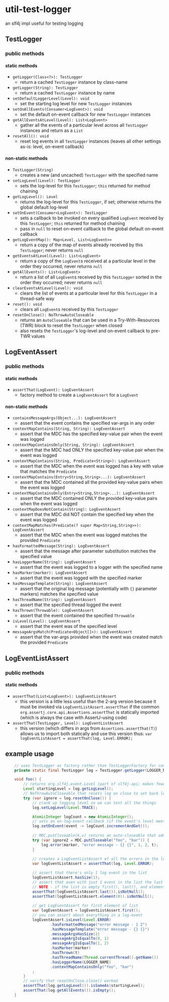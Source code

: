 # util-test-logger
an slf4j impl useful for testing logging

## TestLogger
### public methods
#### static methods
* `getLogger(Class<?>): TestLogger`
  * return a cached `TestLogger` instance by class-name
* `getLogger(String): TestLogger`
  * return a cached `TestLogger` instance by name
* `setDefaultLoggerLevel(Level): void`
  * set the starting log level for new `TestLogger` instances
* `setOnAllEvents(Consumer<LogEvent>): void`
  * set the default on-event callback for new `TestLogger` instances
* `getAllEventsAtLevel(Level): List<LogEvent>`
  * gather all the events of a particular level across all `TestLogger` instances and return as a `List`
* `resetAll(): void`
  * reset log events in all `TestLogger` instances (leaves all other settings as-is: level, on-event callback)
#### non-static methods
* `TestLogger(String)`
  * creates a new (and uncached) `TestLogger` with the specified name
* `setLogLevel(Level): TestLogger`
  * sets the log-level for this `TestLogger`; `this` returned for method chaining
* `getLogLevel(): Level`
  * returns the log-level for this `TestLogger`, if set; otherwise returns the global default log-level
* `setOnEvent(Consumer<LogEvent>): TestLogger`
  * sets a callback to be invoked on every qualified `LogEvent` received by this `TestLogger`; `this` returned for method chaining
  * pass in `null` to reset on-event callback to the global default on-event callback
* `getLogEventMap(): Map<Level, List<LogEvent>>`
  * return a copy of the map of events already received by this `TestLogger`; never returns `null`
* `getEventsAtLevel(Level): List<LogEvent>`
  * return a copy of the `LogEvent`s received at a particular level in the order they occurred; never returns `null`
* `getAllEvents(): List<LogEvent>`
  * return a list of all `LogEvent`s received by this `TestLogger` sorted in the order they occurred; never returns `null`
* `clearEventsAtLevel(Level): void`
  * clears the list of events at a particular level for this `TestLogger` in a thread-safe way
* `reset(): void`
  * clears all `LogEvent`s received by this `TestLogger`
* `resetOnClose(): NoThrowAutoCloseable`
  * returns an `AutoCloseable` that can be used in a Try-With-Resources (TWR) block to reset the `TestLogger` when closed
  * also resets the `TestLogger`'s log-level and on-event callback to pre-TWR values

## LogEventAssert
### public methods
#### static methods
* `assertThat(LogEvent): LogEventAssert`
  * factory method to create a `LogEventAssert` for a `LogEvent`
#### non-static methods
* `containsMessageArgs(Object...): LogEventAssert`
  * assert that the event contains the specified var-args in any order
* `contextMapContains(String, String): LogEventAssert`
  * assert that the MDC has the specified key-value pair when the event was logged
* `contextMapContainsOnly(String, String): LogEventAssert`
  * assert that the MDC had ONLY the specified key-value pair when the event was logged
* `contextMapContains(String, Predicate<String>): LogEventAssert`
  * assert that the MDC when the event was logged has a key with value that matches the `Predicate`
* `contextMapContains(Entry<String,String>...): LogEventAssert`
  * assert that the MDC contained all the provided key-value pairs when the event was logged
* `contextMapContainsOnly(Entry<String,String>...): LogEventAssert`
  * assert that the MDC contained ONLY the provided key-value pairs when the event was logged
* `contextMapDoesNotContain(String): LogEventAssert`
  * assert that the MDC did NOT contain the specified key when the event was logged
* `contextMapMatches(Predicate(? super Map<String,String>>): LogEventAssert`
  * assert that the MDC when the event was logged matches the provided `Predicate`
* `hasFormattedMessage(String): LogEventAssert`
  * assert that the message after parameter substitution matches the specified value
* `hasLoggerName(String): LogEventAssert`
  * assert that the event was logged to a logger with the specified name
* `hasMarker(marker): LogEventAssert`
  * assert that the event was logged with the specified marker
* `hasMessageTemplate(String): LogEventAssert`
  * assert that the original log message (potentially with `{}` parameter markers) matches the specified value
* `hasThreadName(String): LogEventAssert`
  * assert that the specified thread logged the event
* `hasThrown(Throwable): LogEventAssert`
  * assert that the event contained the specified `Throwable`
* `isLevel(Level): LogEventAssert`
  * assert that the event was of the specified level 
* `messageArgsMatch(Predicate<Object[]>): LogEventAssert`
  * assert that the var-args provided when the event was created match the provided `Predicate`

## LogEventListAssert
### public methods
#### static methods
* `assertThat(List<LogEvent>): LogEventListAssert`
  * this version is a little less useful than the 2-arg version because it must be invoked via `LogEventListAssert.assertThat` if 
the common `org.assertj.core.api.Assertions.assertThat` is statically imported (which is always the case with AssertJ-using code)
* `assertThat(TestLogger, Level): LogEventListAssert`
  * this version (which differs in args from `Assertions.assertThat(T)`) allows us to import both statically and use this version thus:
`var logEventListAssert = assertThat(log, Level.ERROR);`

## example usage
```java
    // uses TestLogger as factory rather than TestLoggerFactory for conciseness
    private static final TestLogger log = TestLogger.getLogger(LOGGER_NAME);

    void foo() {
        // returns org.slf4j.event.Level (part of slf4j-api; makes fewer new classes)
        Level startingLevel = log.getLogLevel();
        // NoThrowAutoCloseable that resets log on close to set back log-level and clear all log-events
        try (var ignore = log.resetOnClose()) {
            // crank up logging level so we can test all the things
            log.setLogLevel(Level.TRACE);

            AtomicInteger logCount = new AtomicInteger();
            // sets an on-log-event callback (if the event's level meets or exceeds the logger's log-level)
            log.setOnEvent(event -> logCount.incrementAndGet());
            
            // MDC.putCloseable(k,v) returns an auto-closeable that adds the specified key-value pair and removes it on close()
            try (var ignore2 = MDC.putCloseable("foo", "bar")) {
                log.error(marker, "error message - {} {}", 1, 2, t);
            }
            
            // creates a LogEventListAssert of all the errors in the log
            var logEventListAssert = assertThat(log, Level.ERROR);

            // assert that there's only 1 log event in the list
            logEventListAssert.hasSize(1);
            // assert that even with just 1 event in the list the last and 0th event return non-null
            // NOTE - if the list is empty first(), last(), and element() throw AssertionError so check isNotEmpty() first
            assertThat(logEventListAssert.last()).isNotNull();
            assertThat(logEventListAssert.element(0)).isNotNull();
            
            // get LogEventAssert for first element of list
            var logEventAssert = logEventListAssert.first();
            // you can assert about everything in a log-event
            logEventAssert.isLevel(Level.ERROR)
                    .hasFormattedMessage("error message - 1 2")
                    .hasMessageTemplate("error message - {} {}")
                    .messageArgsHasSize(2)
                    .messageArgIsEqualTo(0, 1)
                    .messageArgIsEqualTo(1, 2)
                    .hasMarker(marker)
                    .hasThrown(t)
                    .hasThreadName(Thread.currentThread().getName())
                    .hasLoggerName(LOGGER_NAME)
                    .contextMapContainsOnly("foo", "bar")
            ;
        }
        // verify that resetOnClose.close() worked
        assertThat(log.getLogLevel()).isSameAs(startingLevel);
        assertThat(log.getAllEvents()).isEmpty();
    }
```